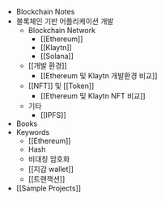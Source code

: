 - Blockchain Notes
- 블록체인 기반 어플리케이션 개발
	- Blockchain Network
		- [[Ethereum]]
		- [[Klaytn]]
		- [[Solana]]
	- [[개발 환경]]
		- [[Ethereum 및 Klaytn 개발환경 비교]]
	- [[NFT]] 및 [[Token]]
		- [[Ethereum 및 Klaytn NFT 비교]]
	- 기타
		- [[IPFS]]
- Books
- Keywords
	- [[Ethereum]]
	- Hash
	- 비대칭 암호화
	- [[지갑 wallet]]
	- [[트랜잭션]]
- [[Sample Projects]]
